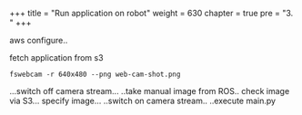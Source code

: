 +++
title = "Run application on robot"
weight = 630
chapter = true
pre = "3. "
+++

aws configure..

fetch application from s3

`fswebcam -r 640x480 --png web-cam-shot.png`

...switch off camera stream...
..take manual image from ROS..
check image via S3...
specify image...
..switch on camera stream..
..execute main.py
